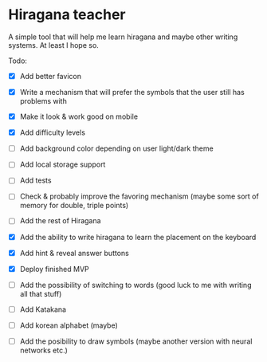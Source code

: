 # Hiragana teacher

A simple tool that will help me learn hiragana and maybe other writing systems. At least I hope so. 

Todo:
- [x] Add better favicon
- [x] Write a mechanism that will prefer the symbols that the user still has problems with
- [x] Make it look & work good on mobile
- [x] Add difficulty levels
- [ ] Add background color depending on user light/dark theme 
- [ ] Add local storage support
- [ ] Add tests
- [ ] Check & probably improve the favoring mechanism (maybe some sort of memory for double, triple points)
- [ ] Add the rest of Hiragana 
- [x] Add the ability to write hiragana to learn the placement on the keyboard 
- [x] Add hint & reveal answer buttons
- [x] Deploy finished MVP
- [ ] Add the possibility of switching to words (good luck to me with writing all that stuff) 
- [ ] Add Katakana 
- [ ] Add korean alphabet (maybe)
- [ ] Add the posibility to draw symbols (maybe another version with neural networks etc.)

